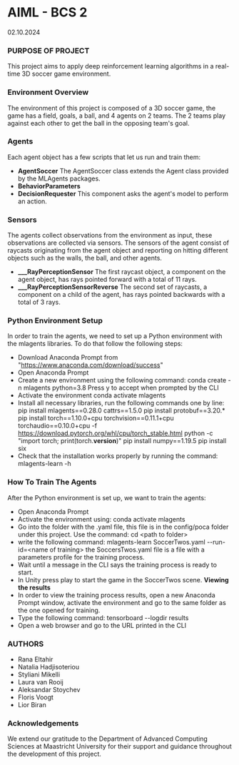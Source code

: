 # AIML - BCS 2

02.10.2024

### PURPOSE OF PROJECT

This project aims to apply deep reinforcement learning algorithms in a real-time 3D soccer game environment. 


### Environment Overview
The environment of this project is composed of a 3D soccer game, the game has a field, goals, a ball, and 4 agents on 2 teams. 
The 2 teams play against each other to get the ball in the opposing team's goal.

### Agents
Each agent object has a few scripts that let us run and train them:
- **AgentSoccer** The AgentSoccer class extends the Agent class provided by the MLAgents packages.
- **BehaviorParameters** 
- **DecisionRequester** This component asks the agent's model to perform an action.

### Sensors
The agents collect observations from the environment as input, these observations are collected via sensors.
The sensors of the agent consist of raycasts originating from the agent object and reporting on hitting different objects such as the walls, the ball, and other agents.
- **___RayPerceptionSensor** The first raycast object, a component on the agent object, has rays pointed forward with a total of 11 rays.
- **___RayPerceptionSensorReverse** The second set of raycasts, a component on a child of the agent, has rays pointed backwards with a total of 3 rays.

### Python Environment Setup
In order to train the agents, we need to set up a Python environment with the mlagents libraries. To do that follow the following steps:
- Download Anaconda Prompt from "https://www.anaconda.com/download/success"
- Open Anaconda Prompt
- Create a new  environment using the following command:
  conda create -n mlagents python=3.8
  Press y to accept when prompted by the CLI
- Activate the environment
  conda activate mlagents
- Install all necessary libraries, run the following commands one by line:
  pip install mlagents==0.28.0 cattrs==1.5.0
  pip install protobuf==3.20.*
  pip install torch==1.10.0+cpu torchvision==0.11.1+cpu torchaudio==0.10.0+cpu -f https://download.pytorch.org/whl/cpu/torch_stable.html
  python -c "import torch; print(torch.__version__)"
  pip install numpy==1.19.5
  pip install six
- Check that the installation works properly by running the command:
  mlagents-learn -h

### How To Train The Agents
After the Python environment is set up, we want to train the agents:
- Open Anaconda Prompt
- Activate the environment using:
  conda activate mlagents
- Go into the folder with the .yaml file, this file is in the config/poca folder under this project. Use the command:
  cd \<path to folder\>
- write the following command:
  mlagents-learn SoccerTwos.yaml --run-id=\<name of training\>
  the SoccersTwos.yaml file is a file with a parameters profile for the training process.
- Wait until a message in the CLI says the training process is ready to start.
- In Unity press play to start the game in the SoccerTwos scene.
**Viewing the results**
- In order to view the training process results, open a new Anaconda Prompt window, activate the environment and go to the same folder as the one opened for training.
- Type the following command:
tensorboard --logdir results
- Open a web browser and go to the URL printed in the CLI

### AUTHORS

- Rana Eltahir
- Natalia Hadjisoteriou
- Styliani Mikelli
- Laura van Rooij
- Aleksandar Stoychev
- Floris Voogt
- Lior Biran

### Acknowledgements

We extend our gratitude to the Department of Advanced Computing Sciences at Maastricht University for their support and
guidance throughout the development of this project.
